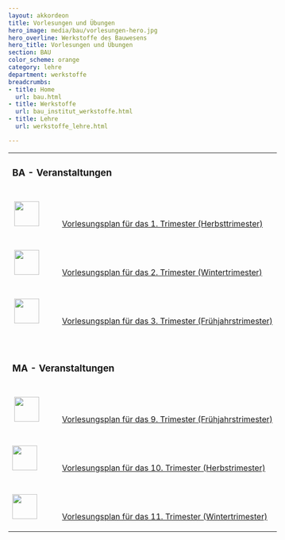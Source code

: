 ```yaml
---
layout: akkordeon
title: Vorlesungen und Übungen
hero_image: media/bau/vorlesungen-hero.jpg
hero_overline: Werkstoffe des Bauwesens
hero_title: Vorlesungen und Übungen
section: BAU
color_scheme: orange
category: lehre
department: werkstoffe
breadcrumbs:
- title: Home
  url: bau.html
- title: Werkstoffe
  url: bau_institut_werkstoffe.html
- title: Lehre
  url: werkstoffe_lehre.html

---
```


<div id="content-core">
  <div class="" id="parent-fieldname-text-03c92d7e518b458d89a3d914f7bcbad7">
    <table style="width: 600px;" cellspacing="1" cellpadding="1" border="0">
	  <tbody>
		<tr>
		  <td colspan="2">
			<h3>BA - Veranstaltungen</h3>
		  </td>
		</tr>
		<tr>
		  <td style="width: 80px;"><span class="link-internal-js">&nbsp;</span><a href="https://www.unibw.de/werkstoffe/lehre/vorlesungen/herbsttrimester-2015-1.pdf"><img alt="" src="https://www.unibw.de/werkstoffe/lehre/vorlesungen/taste-c15-kl.png/image_preview" style="width: 50px; height: 50px; margin-top: 5px; margin-bottom: 5px;"></a></td>
		  <td>
			<p><br>
			  <br>
			  <span class="fa fa-file-pdf-o">&nbsp;</span><a href="https://www.unibw.de/werkstoffe/lehre/vorlesungen/stundenplan-ht-202016-final.pdf">Vorlesungsplan für das 1. Trimester (Herbsttrimester)</a></p>
		  </td>
		</tr>
		<tr>
		  <td><span class="link-internal-js">&nbsp;</span><a href="https://www.unibw.de/werkstoffe/lehre/vorlesungen/stundenplan-wt-2017-081216.pdf"><img alt="" src="https://www.unibw.de/werkstoffe/lehre/vorlesungen/taste-c15-kl.png/image_preview" style="width: 50px; height: 50px; margin-top: 5px; margin-bottom: 5px;"></a></td>
		  <td>
			<p><br>
			  <br>
			  <span class="fa fa-file-pdf-o">&nbsp;</span><a href="https://www.unibw.de/werkstoffe/lehre/vorlesungen/stundenplan-wt-2017-081216.pdf">Vorlesungsplan für das 2. Trimester (Wintertrimester)</a></p>
		  </td>
		</tr>
		<tr>
		  <td><span class="link-internal-js">&nbsp;</span><a href="https://www.unibw.de/werkstoffe/lehre/vorlesungen/fruhjahrstrimester-2016-1.pdf"><img alt="" src="https://www.unibw.de/werkstoffe/lehre/vorlesungen/taste-c15-kl.png/image_preview" style="width: 50px; height: 50px; margin-top: 5px; margin-bottom: 5px;"></a></td>
		  <td>
			<p><br>
			  <br>
			  <span class="fa fa-file-pdf-o">&nbsp;</span><a href="https://www.unibw.de/werkstoffe/lehre/vorlesungen/fruhjahrstrimester-2016-1.pdf">Vorlesungsplan für das 3. Trimester (Frühjahrstrimester)</a></p>
		  </td>
		</tr>
		<tr>
		  <td>&nbsp;</td>
		  <td>&nbsp;</td>
		</tr>
		<tr>
		  <td colspan="2">
			<h3>MA - Veranstaltungen</h3>
		  </td>
		</tr>
		<tr>
		  <td><span class="link-internal-js">&nbsp;</span><a href="https://www.unibw.de/werkstoffe/lehre/vorlesungen/150407-vorlesungstermine-leichte-und-transparente.pdf"><img alt="" src="https://www.unibw.de/werkstoffe/lehre/vorlesungen/taste-c15-kl.png/image_preview" style="width: 50px; height: 50px; margin-top: 5px; margin-bottom: 5px;"></a></td>
		  <td>
			<p><br>
			  <br>
			  <span class="fa fa-file-pdf-o">&nbsp;</span><a href="https://www.unibw.de/werkstoffe/lehre/vorlesungen/150407-vorlesungstermine-leichte-und-transparente.pdf">Vorlesungsplan für das 9. Trimester (Frühjahrstrimester)</a></p>
		  </td>
		</tr>
		<tr>
		  <td><img alt="" src="https://www.unibw.de/werkstoffe/lehre/vorlesungen/taste-c15-kl.png/image_preview" style="width: 50px; height: 50px; margin-top: 5px; margin-bottom: 5px;"></td>
		  <td>
			<p><br>
			  <br>
			  <span class="fa fa-file-pdf-o">&nbsp;</span><a href="https://www.unibw.de/werkstoffe/lehre/vorlesungen/ht2014-sonderbetone.pdf">Vorlesungsplan für das 10. Trimester (Herbstrimester)</a></p>
		  </td>
		</tr>
		<tr>
		  <td><img alt="" src="https://www.unibw.de/werkstoffe/lehre/vorlesungen/taste-c15-kl.png/image_preview" style="width: 50px; height: 50px; margin-top: 5px; margin-bottom: 5px;"></td>
		  <td>
			<p><br>
			  <br>
			  <span class="fa fa-file-pdf-o">&nbsp;</span><a href="https://www.unibw.de/werkstoffe/lehre/vorlesungen/sonderbetone-wt-2015-1.pdf">Vorlesungsplan für das 11. Trimester (Wintertrimester)</a></p>
		  </td>
		</tr>
	  </tbody>
    </table>
  </div>
</div>
